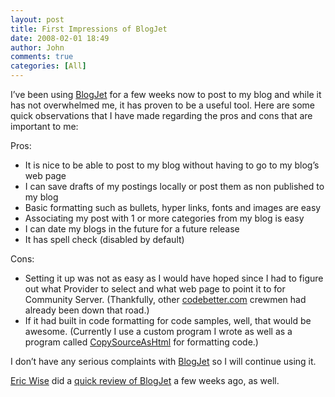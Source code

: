 ```yaml
---
layout: post
title: First Impressions of BlogJet
date: 2008-02-01 18:49
author: John
comments: true
categories: [All]
---
```

<P>I’ve been using <A href="http://blogjet.com/">BlogJet</A> for a few weeks now to post to my blog and while it has not overwhelmed me, it has proven to be a useful tool. Here are some quick observations that I have made regarding the pros and cons that are important to me:</P> <P>Pros:</P> <UL> <LI>It is nice to be able to post to my blog without having to go to my blog’s web page <LI>I can save drafts of my postings locally or post them as non published to my blog <LI>Basic formatting such as bullets, hyper links, fonts and images are easy <LI>Associating my post with 1 or more categories from my blog is easy <LI>I can date my blogs in the future for a future release <LI>It has spell check (disabled by default)</LI></UL> <P>Cons:</P> <UL> <LI>Setting it up was not as easy as I would have hoped since I had to figure out what Provider to select and what web page to point it to for Community Server. (Thankfully, other <A href="/blogs/">codebetter.com</A> crewmen had already been down that road.) <LI>If it had built in code formatting for code samples, well, that would be awesome. (Currently I use a custom program I wrote as well as a program called <A href="http://www.jtleigh.com/CopySourceAsHtml/">CopySourceAsHtml</A>&nbsp;for formatting code.)</LI></UL> <P>I don’t have any serious complaints with <A href="http://blogjet.com/">BlogJet</A> so I will continue using it.&nbsp;&nbsp;</P> <P><A HREF="/blogs/eric.wise">Eric Wise</A>&nbsp;did a <A HREF="/blogs/eric.wise/archive/2005/04/03/61152.aspx">quick review of BlogJet</A> a few weeks ago, as well.</P>

